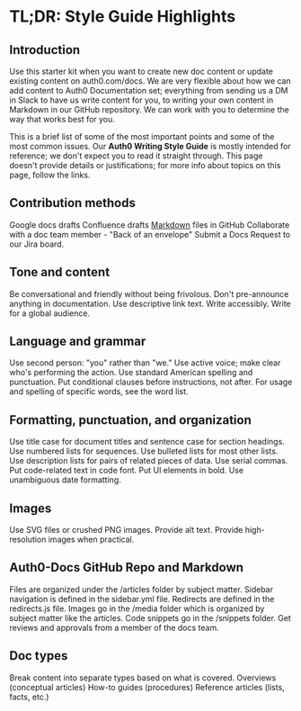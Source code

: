 # TL;DR: Style Guide Highlights

## Introduction
Use this starter kit when you want to create new doc content or update existing content on auth0.com/docs. We are very flexible about how we can add content to Auth0 Documentation set; everything from sending us a DM in Slack to have us write content for you, to writing your own content in Markdown in our GitHub repository. We can work with you to determine the way that works best for you.

This is a brief list of some of the most important points and some of the most common issues. Our **Auth0 Writing Style Guide** is mostly intended for reference; we don't expect you to read it straight through. This page doesn't provide details or justifications; for more info about topics on this page, follow the links.

## Contribution methods
Google docs drafts
Confluence drafts
[Markdown](/#Using-markdown) files in GitHub
Collaborate with a doc team member - "Back of an envelope"
Submit a Docs Request to our Jira board.

## Tone and content
Be conversational and friendly without being frivolous.
Don't pre-announce anything in documentation.
Use descriptive link text.
Write accessibly.
Write for a global audience.

## Language and grammar
Use second person: "you" rather than "we."
Use active voice; make clear who's performing the action.
Use standard American spelling and punctuation.
Put conditional clauses before instructions, not after.
For usage and spelling of specific words, see the word list.

## Formatting, punctuation, and organization
Use title case for document titles and sentence case for section headings.
Use numbered lists for sequences.
Use bulleted lists for most other lists.
Use description lists for pairs of related pieces of data.
Use serial commas.
Put code-related text in code font.
Put UI elements in bold.
Use unambiguous date formatting.

## Images
Use SVG files or crushed PNG images.
Provide alt text.
Provide high-resolution images when practical.

## Auth0-Docs GitHub Repo and Markdown
Files are organized under the /articles folder by subject matter.
Sidebar navigation is defined in the sidebar.yml file. 
Redirects are defined in the redirects.js file.
Images go in the /media folder which is organized by subject matter like the articles.
Code snippets go in the /snippets folder.
Get reviews and approvals from a member of the docs team.

## Doc types
Break content into separate types based on what is covered.
Overviews (conceptual articles)
How-to guides (procedures)
Reference articles (lists, facts, etc.)
